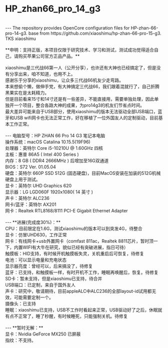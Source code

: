 # HP_zhan66_pro_14_g3<br>
<br>
---
The repository provides OpenCore configuration files for HP-zhan-66-pro-14-g3. base from https://github.com/xiaoshimu/hp-zhan-66-pro-15-g3. TKS xiaoshimu<br>
<br>
**申明：支持正版，本项目仅限于研究技术、学习和测试，测试成功觉得适合自己，请购买苹果公司官方正品产品。**<br>
<br>
xiaoshimu是三代战66第一人（公开分享），也许还有大神也已经搞定了，但是没有分享出来，咱不知道，也用不上。<br>
感谢乐于分享的xiaoshimu，让众多三代战66机友少走弯路。<br>
本来想偷个懒，做伸手党，有大神搞定三代战66，我们跟着混就行了，自己折腾黑果实在是太耗精力。<br>
但是目前看来15寸和14寸还是有一些差异，不能直接用，需要单独处理，因此单独开一个项目，整合各路大神的成果，为pro14g3的机友们节省点时间。<br>
最大差异可能来自于USB部分，使用xiaoshimu的版本无法驱动全部USB端口，蓝牙和USB wifi网卡也无法正常工作，好在移植了一位外国友人的定制驱动，目前基本工作正常。<br>
<br>
---
电脑型号：HP ZHAN 66 Pro 14 G3 笔记本电脑<br>
操作系统：macOS Catalina 10.15.5(19F96)<br>
处理器：英特尔 Core i5-10210U @ 1.60GHz 四核<br>
主板：惠普 86A5 ( Intel 400 Series )<br>
内存：8 GB ( DDR4 2666MHz ) 后增加至16G双通道<br>
BIOS：S72 Ver. 01.05.04<br>
硬盘：英特尔 660P SSD 512G (固态硬盘)，目前MacOS安装在加装的512G机械硬盘上用于测试。<br>
显卡：英特尔 UHD Graphics 620<br>
显示器：LG LGD060F 1920x1080( 14 英寸 )<br>
声卡：英特尔 ALC236<br>
网卡/蓝牙：英特尔 AX201<br>
网卡：Realtek RTL8168/8111 PCI-E Gigabit Ethernet Adapter<br>
<br>
---
**进展(完成度30%)：**<br>
CPU：目前限定在1.6G，测试xiaoshimu的版本可以到突发4G，待整合<br>
显卡：仿冒UHD630，工作正常<br>
网卡：有线网卡+usb外置网卡（comfast 811ac，Realtek 8811芯片，暂时顶一下，内置WIFI有大牛在研究，貌似已经有突破进展，指日可待）<br>
触摸板：HID支持，有时候开机触摸板失灵，关机重启后可恢复，待修复<br>
电池：可以显示电量和充电状态<br>
显示器亮度：曾经可以，后来搞没了，待修复<br>
蓝牙：已支持，和触摸板一样，有时开机不工作，睡眠再唤醒后，恢复。待修复<br>
SD卡：暂未支持，但是xiaoshimu已支持，待合并<br>
USB端口：已定制，来自于国外友人<br>
声卡：研究中，敬请期待，目前appleALC中ALC236的全部layout-id试用都无效，可能需要定制一个。<br>
摄像头：已支持<br>
睡眠：xiaoshimu已支持，USB不工作时看起来正常，USB驱动好了之后，休眠就有点不正常了，睡了秒醒，有时候睡死，只能强制关机。待修复<br>
<br>
---
**暂时无解：**<br>
显卡：Nvidia GeForce MX250 已屏蔽<br>
指纹：不支持。 <br>
<br>
